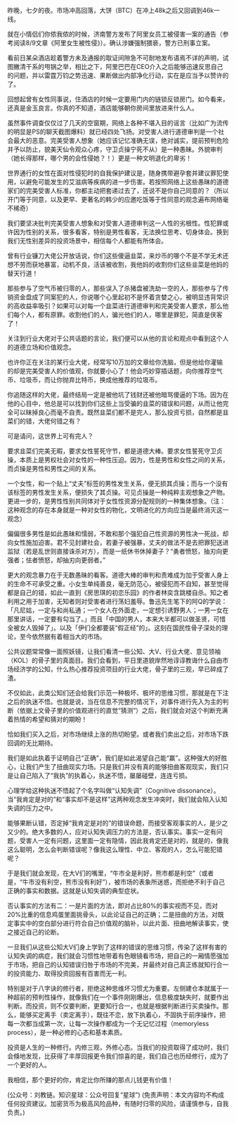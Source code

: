 
昨晚，七夕的夜。市场冲高回落，大饼（BTC）在冲上48k之后又回调到46k一线。

就在小情侣们你侬我侬的时候，济南警方发布了阿里女员工被侵害一案的通告（参考阅读8/9文章《阿里女生被性侵》）。确认涉嫌强制猥亵，警方已刑事立案。

看前日某朵酒店趁着警方未及通报的取证间隙急不可耐地发布语焉不详的声明，试图撇清干系的甩锅之举，相比之下，阿里巴巴在CEO介入之后能够迅速反思自己的问题，并以雷霆万钧之势迅速、果断做出内部净化行动，实在是应当予以赞许的了。

回想起曾有女性同事说，住酒店的时候一定要用门内的链锁反锁房门。如今看来，还真是金玉良言。你真的不知道，酒店能够朝你房间里放进来什么人。

虽然事件调查仅仅过了几天的空窗期，网络上各种不堪入目的谣言（比如广为流传的明显是PS的聊天截图爆料）就已经四处飞扬。对受害人进行道德审判是一个社会最大的恶意。完美受害人想象（她应该记忆准确无误，绝对诚实，提前预判危险并予以防止，貌美天仙令观众心疼，守卫贞操宁死不从）是一种愚昧。外貌审判（她长得那样，哪个男的会性侵她？！）更是一种文明退化的卑劣！

世界通行的女性在面对性侵犯时的自我保护建议是，随身携带避孕套并建议罪犯使用，以避免可能发生的艾滋病等疾病的进一步伤害。若按照网络上这些愚昧的道德家们的完美受害人标准，你都主动把套递过去了，还说不是你自己同意的？（所以开门等于同意，以及更早、更著名的韩少的应邀吃饭等于性同意的观念遍布网络毫不稀奇）

我们要坚决批判完美受害人想象和对受害人道德审判这一人性的劣根性。性犯罪或许因为性别的关系，很多看客，特别是男性看客，无法换位思考、切身体会。换到我们无性别差异的投资场景中，相信每个人都能有所体会。

曾有行业镰刀大佬公开放话说，你们这些傻逼韭菜，来炒币的哪个不是不学无术还想不劳而获地暴富，动机不良，活该被收割，我他妈的收割你们这些韭菜是他妈的替天行道！

那些参与了空气币被归零的人，那些误入了杀猪盘被洗劫一空的人，那些参与了传销资金盘成了同案犯的人，你说哪个心里起初不是怀着贪婪之心，被明显违背常识的高收益率吸引？如果可以对每一个韭菜进行道德审判和完美受害人要求，那么他们每个人，都有原罪。收割他们的人，骗光他们的人，哪里是罪犯，简直是侠客了！

关注到行业大佬对于公共话题的言论，我们便可以从他的言论和观点中看到这个人的道德立场和价值观念。

也许你正在关注的某行业大佬，经常写10万加的文章给你洗脑，但是他给你灌输的却是完美受害人的价值观，你就要小心了！他会巧妙穿插话题，向你推荐空气币、垃圾币，而让你抛弃比特币，换成他推荐的垃圾币。

你追随这样的大佬，最终结局一定是被他坑了钱财还被他暗骂傻逼的下场。因为在他的心目中，他总是可以找到你们这些上当受骗的韭菜的错误和问题，从而让他完全可以昧掉良心而毫不自责。既然韭菜们都不是完人，那么投资亏损，自然都是韭菜们的错，大佬何错之有？

可是请问，这世界上可有完人？

要求韭菜们完美无暇，要求女性誓死守节，都是道德大棒。要求女性誓死守卫贞操，本质上是男权社会对女性的一种性压迫。因为，性是男性和女性之间的关系，而贞操是男性和男性之间的关系。

一个女性，和一个贴上“丈夫”标签的男性发生关系，便无损其贞操；而与一个没有该标签的男性发生关系，便损失了其贞操。可见贞操是一种纯粹主观想象之产物。更进一步的，是男性性别共同体对于女性性资源分配规则的一种集体想象。（注：这种观念的存在本身就是一种对女性的物化，文明进化的方向应当是最终消灭这一观念）

偏偏很多男性是如此愚昧和懦弱，不敢和那个强犯自己性资源的男性决一死战，却向女性施加迫害。君不见封建社会，若妻子被强暴，丈夫的做法不是去把罪犯送进监狱（若是乱世则直接诛杀对方），而是一纸休书休掉妻子？“勇者愤怒，抽刃向更强者；怯者愤怒，却抽刃向更弱者。”

更大的观念暴力在于无数愚昧的看客。道德大棒的审判和责难成为加于受害人身上的生命不可承受之重。小女生单纯善良，毫无防范心，被侵犯而不自知，甚至觉得都是自己的错，如此一直到《房思琪的初恋乐园》的作者林奕含跳楼自杀。知之者利用之用于加害，无知者则对受害者进行荡妇羞辱。鲁迅先生笔下的阿Q的学说：「凡尼姑，一定与和尚私通；一个女人在外面走，一定想引诱野男人；一男一女在那里讲话，一定要有勾当了。」而且「中国的男人，本来大半都可以做圣贤，可惜全被女人毁掉了」。以及「伊们全都要装“假正经”的」。这刻在国民性骨子深处的理论，至今依然据有着相当大的市场。

公共议题常常像一面照妖镜，让我们看清一些公知、大V、行业大佬、意见领袖（KOL）的骨子里的真面目。我们会看到，平日里道貌岸然地谆谆教诲什么自由市场经济学的公知，什么热心推荐投资项目的行业大佬，骨子里的三观，早已碎成了渣。

不仅如此，此类公知们还会给我们示范一种极坏、极坏的思维习惯，那就是在下注之后的执迷不悟。也就是说，当在信息不完整的情况下，对事件进行先入为主的判断（依据上文骨子里的价值观进行的直觉“猜测”）之后，我们就会对这个判断充满着热情的希望和猜对的期盼！

恰如我们买入之后，对市场继续上涨的热切盼望。或者我们卖出之后，对市场下跌回调的无比期待。

我们是如此执着于证明自己“正确”，我们是如此渴望自己能“赢”。这种强大的好胜心，让我们产生了扭曲现实力场。只是我们并没有真的能够扭曲客观现实，我们只是让自己陷入了“我执”的执着心，执迷不悟，屡屡碰壁，连连亏损。

心理学给这种执迷不悟起了个名字叫做“认知失调”（Cognitive dissonance）。当“我肯定是对的”和“事实却不是这样”这两种观念发生冲突时，我们就会陷入认知失调的压力之中。

能够果断认错，否定掉“我肯定是对的”的错误命题，而接受客观事实的人，是少之又少的。绝大多数的人，应对认知失调压力的方法是，否认事实。事实一定有问题，受害人一定有问题，这里面一定有隐情，因此我肯定还是对的，就是的，像我这么聪明，怎么会判断错误呢？像我这么理性、中立、客观的人，怎么可能犯错呢？

于是我们就会发现，在大V们的嘴里，“牛市全是利好，熊市都是利空”（或者是，“牛市没有利空，熊市没有利好”），被市场的表象所迷惑，而拒绝不利于自己正确的事实和数据。这就是认知失调的典型症状。

否认事实的方法有二：一是片面的方法，即对占比80%的事实视而不见，而对20%比重的信息鸡蛋里面挑骨头，以此论证自己的正确；二是扭曲的方法，对既定事实中的空白部分进行符合自己价值观的脑补，以此片面、扭曲地解读事实，使之接近自己的论断。

一旦我们从这些公知大V们身上学到了这样的错误的思维习惯，传染了这样有害的认知失调的病症，我们就会习惯性地带着有色眼镜看市场，把自己的一厢情愿强加于市场，把自己的认知错误归咎于市场的不完美，并最终对自己真正练就知行合一的投资能力、取得投资回报有百害而无一利。

特别是对于八字诀的修行者，拒绝这种思维坏习惯尤为重要。左侧建仓本就属于一种超前的预判性操作，就像我们在一个事件刚刚爆出，信息极度缺失时，就要作出判断。而投资，则不仅要判断，更要知行合一，也就是根据判断进行买卖操作。那么，能够买定离手（卖定离手），既往不恋，放下执着心，不固执于前序操作，把每一次都当成第一次，让每一次操作都成为一个无记忆过程（memoryless process），是一种必修的心态和基本素质。

投资是人生的一种修行。内修三观，外修心态。当我们的投资取得了成功时，我们会倏地发现，比获得了丰厚回报更令我们惊喜的是，我们自己也历经修行，成为了一个更好的人。

我相信，那个更好的你，肯定比你所赚的那点儿钱更有价值！

(公众号：刘教链。知识星球：公众号回复“星球”)
(免责声明：本文内容均不构成任何投资建议。加密货币为极高风险品种，有随时归零的风险，请谨慎参与，自我负责。)